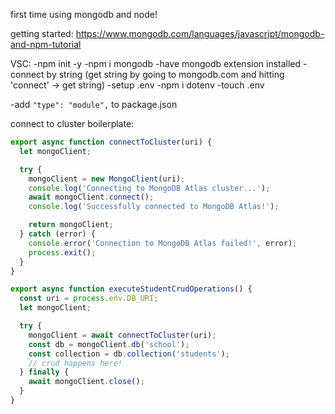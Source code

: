 first time using mongodb and node!

getting started:
https://www.mongodb.com/languages/javascript/mongodb-and-npm-tutorial

VSC:
-npm init -y
-npm i mongodb
-have mongodb extension installed
-connect by string (get string by going to mongodb.com and hitting 'connect' -> get string)
-setup .env
-npm i dotenv
-touch .env

-add `"type": "module",` to package.json

connect to cluster boilerplate:

```js
export async function connectToCluster(uri) {
  let mongoClient;

  try {
    mongoClient = new MongoClient(uri);
    console.log('Connecting to MongoDB Atlas cluster...');
    await mongoClient.connect();
    console.log('Successfully connected to MongoDB Atlas!');

    return mongoClient;
  } catch (error) {
    console.error('Connection to MongoDB Atlas failed!', error);
    process.exit();
  }
}
```

```js
export async function executeStudentCrudOperations() {
  const uri = process.env.DB_URI;
  let mongoClient;

  try {
    mongoClient = await connectToCluster(uri);
    const db = mongoClient.db('school');
    const collection = db.collection('students');
    // crud happens here!
  } finally {
    await mongoClient.close();
  }
}
```
